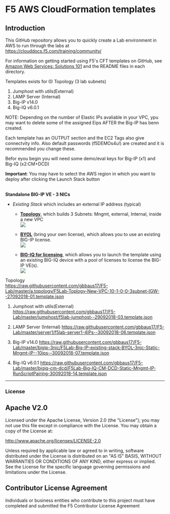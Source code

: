 # F5 AWS CloudFormation templates

## Introduction

This GitHub repository allows you to quickly create a Lab environment in AWS to run through the labs at https://clouddocs.f5.com/training/community/

For information on getting started using F5's CFT templates on GitHub, see [Amazon Web Services: Solutions 101](http://clouddocs.f5.com/cloud/public/v1/aws/AWS_solutions101.html) and the README files in each directory.  


Templates exists for
0) Topology  (3 lab subnets) 
1) Jumphost with utils(External)
2) LAMP Server (Internal)
3) Big-IP v14.0 
4) Big-IQ v6.0.1

NOTE: Depending on the number of Elastic IPs avaliable in your VPC, ypu may want to delete some of the assigned Eips AFTER the Big-IP has benn created.

Each template has an OUTPUT section and the EC2 Tags also give connectvity info.
Also default passwords (f5DEMOs4u!) are created and it is recommended you change these.

Befor eyou begin you will need some demo/eval keys for Big-IP (x1) and Big-IQ (x2:CM+DCD) 


**Important**: You may have to select the AWS region in which you want to deploy after clicking the Launch Stack button
<br><br>




**Standalone BIG-IP VE - 3 NICs**
- *Existing Stack* which includes an external IP address (typical)
  
  - <a href="https://raw.githubusercontent.com/gbbaus17/F5-Lab/master/a.topology">**Topology**</a>, which builds 3 Subnets: Mngmt, external, Internal, inside a new VPC 
    <a href="https://raw.githubusercontent.com/gbbaus17/F5-Lab/master/a.topology/F5Lab-Toplogy-New-VPC-10-1-0-0-3subnet-IGW--27092018-01.template.json">  
   <img src="https://s3.amazonaws.com/cloudformation-examples/cloudformation-launch-stack.png"/></a>
   
  - <a href="https://github.com/F5Networks/f5-aws-cloudformation/tree/master/supported/standalone/3nic/existing-stack/byol">**BYOL**</a> (bring your own license), which allows you to use an existing BIG-IP license.  
    <a href="https://console.aws.amazon.com/cloudformation/home?region=us-east-1#/stacks/new?stackName=BigIp-3nic-BYOL&templateURL=https://s3.amazonaws.com/f5-cft/f5-existing-stack-byol-3nic-bigip.template">
    <img src="https://s3.amazonaws.com/cloudformation-examples/cloudformation-launch-stack.png"/></a>
	
  - <a href="https://github.com/F5Networks/f5-aws-cloudformation/tree/master/supported/standalone/3nic/existing-stack/bigiq">**BIG-IQ for licensing**</a>, which allows you to launch the template using an existing BIG-IQ device with a pool of licenses to license the BIG-IP VE(s).  <a href="https://console.aws.amazon.com/cloudformation/home?region=us-east-1#/stacks/new?stackName=BigIp-3nic-BIGIQ&templateURL=https://s3.amazonaws.com/f5-cft/f5-existing-stack-bigiq-3nic-bigip.template">  
    <img src="https://s3.amazonaws.com/cloudformation-examples/cloudformation-launch-stack.png"/></a>


	
Topology  
https://raw.githubusercontent.com/gbbaus17/F5-Lab/master/a.topology/F5Lab-Toplogy-New-VPC-10-1-0-0-3subnet-IGW--27092018-01.template.json

1) Jumphost with utils(External)
https://raw.githubusercontent.com/gbbaus17/F5-Lab/master/jumphost/f5lab-jumphost--29092018-03.template.json


2) LAMP Server (Internal)
https://raw.githubusercontent.com/gbbaus17/F5-Lab/master/server1/f5lab-server1-4IPs--30092018-06.template.json

3) Big-IP v14.0 
https://raw.githubusercontent.com/gbbaus17/F5-Lab/master/bigip-3nic/F5Lab-Big-IP-existing-stack-BYOL-3nic-Static-Mngmt-IP--10ips--30092018-07.template.json

4) Big-IQ v6.0.1
https://raw.githubusercontent.com/gbbaus17/F5-Lab/master/bigiq-cm-dcd/F5Lab-Big-IQ-CM-DCD-Static-Mngmt-IP-RunScriptPairing-30092018-14.template.json

  
---


### License


## Apache V2.0

Licensed under the Apache License, Version 2.0 (the "License"); you may not use
this file except in compliance with the License. You may obtain a copy of the
License at:

http://www.apache.org/licenses/LICENSE-2.0

Unless required by applicable law or agreed to in writing, software
distributed under the License is distributed on an "AS IS" BASIS,
WITHOUT WARRANTIES OR CONDITIONS OF ANY KIND, either express or implied.
See the License for the specific language governing permissions and limitations
under the License.


## Contributor License Agreement

Individuals or business entities who contribute to this project must have
completed and submitted the F5 Contributor License Agreement